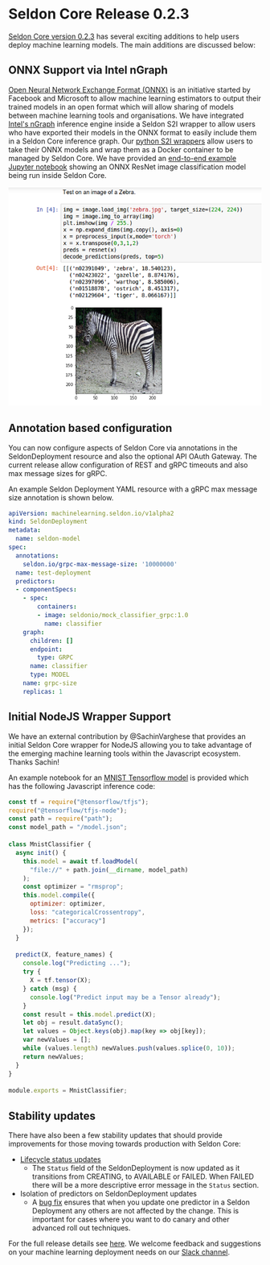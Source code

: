 # Seldon Core Release 0.2.3

[Seldon Core version 0.2.3](https://github.com/SeldonIO/seldon-core/releases/tag/v0.2.3) has several exciting additions to help users deploy machine learning models. The main additions are discussed below:

## ONNX Support via Intel nGraph

[Open Neural Network Exchange Format (ONNX)](https://onnx.ai/) is an initiative started by Facebook and Microsoft to allow machine learning estimators to output their trained models in an open format which will allow sharing of models between machine learning tools and organisations. We have integrated [Intel's nGraph](https://ai.intel.com/intel-ngraph/) inference engine inside a Seldon S2I wrapper to allow users who have exported their models in the ONNX format to easily include them in a Seldon Core inference graph. Our [python S2I wrappers](https://github.com/SeldonIO/seldon-core/blob/master/docs/wrappers/python.md) allow users to take their ONNX models and wrap them as a Docker container to be managed by Seldon Core. We have provided an [end-to-end example Jupyter notebook](https://github.com/SeldonIO/seldon-core/blob/master/examples/models/onnx_resnet50/onnx_resnet50.ipynb) showing an ONNX ResNet image classification model being run inside Seldon Core.

![resnet-onnx](./resnet-test.png)

## Annotation based configuration

You can now configure aspects of Seldon Core via annotations in the SeldonDeployment resource and also the optional API OAuth Gateway. The current release allow configuration of REST and gRPC timeouts and also max message sizes for gRPC.

An example Seldon Deployment YAML resource with a gRPC max message size annotation is shown below.

```yaml
apiVersion: machinelearning.seldon.io/v1alpha2
kind: SeldonDeployment
metadata:
  name: seldon-model
spec:
  annotations:
    seldon.io/grpc-max-message-size: '10000000'
  name: test-deployment
  predictors:
  - componentSpecs:
    - spec:
        containers:
        - image: seldonio/mock_classifier_grpc:1.0
          name: classifier
    graph:
      children: []
      endpoint:
        type: GRPC
      name: classifier
      type: MODEL
    name: grpc-size
    replicas: 1

```

## Initial NodeJS Wrapper Support

We have an external contribution by @SachinVarghese that provides an initial Seldon Core wrapper for NodeJS allowing you to take advantage of the emerging machine learning tools within the Javascript ecosystem. Thanks Sachin!

An example notebook for an [MNIST Tensorflow model](https://github.com/SeldonIO/seldon-core/blob/master/examples/models/nodejs_tensorflow/nodejs_tensorflow.ipynb) is provided which has the following Javascript inference code:

```js
const tf = require("@tensorflow/tfjs");
require("@tensorflow/tfjs-node");
const path = require("path");
const model_path = "/model.json";

class MnistClassifier {
  async init() {
    this.model = await tf.loadModel(
      "file://" + path.join(__dirname, model_path)
    );
    const optimizer = "rmsprop";
    this.model.compile({
      optimizer: optimizer,
      loss: "categoricalCrossentropy",
      metrics: ["accuracy"]
    });
  }

  predict(X, feature_names) {
    console.log("Predicting ...");
    try {
      X = tf.tensor(X);
    } catch (msg) {
      console.log("Predict input may be a Tensor already");
    }
    const result = this.model.predict(X);
    let obj = result.dataSync();
    let values = Object.keys(obj).map(key => obj[key]);
    var newValues = [];
    while (values.length) newValues.push(values.splice(0, 10));
    return newValues;
  }
}

module.exports = MnistClassifier;
```

## Stability updates

There have also been a few stability updates that should provide improvements for those moving towards production with Seldon Core:

 * [Lifecycle status updates](https://github.com/SeldonIO/seldon-core/pull/223)
    * The ```Status``` field of the SeldonDeployment is now updated as it transitions from CREATING, to AVAILABLE or FAILED. When FAILED there will be a more descriptive error message in the ```Status``` section.
 * Isolation of predictors on SeldonDeployment updates
    * A [bug fix](https://github.com/SeldonIO/seldon-core/issues/199) ensures that when you update one predictor in a Seldon Deployment any others are not affected by the change. This is important for cases where you want to do canary and other advanced roll out techniques.


For the full release details see [here](https://github.com/SeldonIO/seldon-core/releases/tag/v0.2.3). We welcome feedback and suggestions on your machine learning deployment needs on our [Slack channel](https://join.slack.com/t/seldondev/shared_invite/enQtMzA2Mzk1Mzg0NjczLWQzMGFkNmRjN2UxZmFmMWJmNWIzMTM5Y2UxNGY1ODE5ZmI2NDdkMmNiMmUxYjZhZGYxOTllMDQwM2NkNDQ1MGI).
